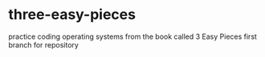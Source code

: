 # three-easy-pieces
practice coding operating systems from the book called 3 Easy Pieces
first branch for repository
